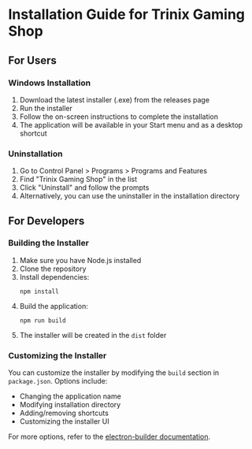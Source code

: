 # Installation Guide for Trinix Gaming Shop

## For Users

### Windows Installation

1. Download the latest installer (.exe) from the releases page
2. Run the installer
3. Follow the on-screen instructions to complete the installation
4. The application will be available in your Start menu and as a desktop shortcut

### Uninstallation

1. Go to Control Panel > Programs > Programs and Features
2. Find "Trinix Gaming Shop" in the list
3. Click "Uninstall" and follow the prompts
4. Alternatively, you can use the uninstaller in the installation directory

## For Developers

### Building the Installer

1. Make sure you have Node.js installed
2. Clone the repository
3. Install dependencies:
   ```
   npm install
   ```
4. Build the application:
   ```
   npm run build
   ```
5. The installer will be created in the `dist` folder

### Customizing the Installer

You can customize the installer by modifying the `build` section in `package.json`. Options include:

- Changing the application name
- Modifying installation directory
- Adding/removing shortcuts
- Customizing the installer UI

For more options, refer to the [electron-builder documentation](https://www.electron.build/).